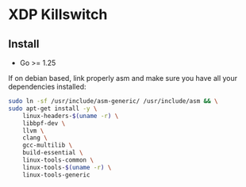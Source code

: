 # XDP Killswitch



## Install

- Go >= 1.25

If on debian based, link properly asm and make sure you have all your dependencies installed:

```bash
sudo ln -sf /usr/include/asm-generic/ /usr/include/asm && \
sudo apt-get install -y \
    linux-headers-$(uname -r) \
    libbpf-dev \
    llvm \
    clang \
    gcc-multilib \
    build-essential \
    linux-tools-common \
    linux-tools-$(uname -r) \
    linux-tools-generic
```

